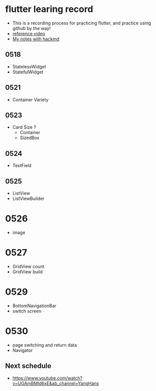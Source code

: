 # flutter learing record
- This is a recording process for practicing flutter, and practice using github by the way!
- [reference video](https://www.youtube.com/watch?v=HFyBIYTJBsA&list=PLt85kdOx9ozWwcy6FVOquYNMah12FTWbP&index=5&ab_channel=YangHans)
- [My notes with hackmd](https://hackmd.io/z_qwaujETxWyczMbfPjsDQ?view#%E7%B6%B2%E7%AB%99)

## 0518
- StatelessWidget
- StatefulWidget
    
## 0521
- Container Variety

## 0523
- Card Size ?
    - Container 
    - SizedBox

## 0524
- TextField

## 0525
- ListView
- ListViewBuilder

# 0526
- image

# 0527
- GridView count 
- GridView build

# 0529
- BottomNavigationBar
- switch screen

# 0530
- page switching and return data
- Navigator


## Next schedule
- https://www.youtube.com/watch?v=UGAmBMld6xE&ab_channel=YangHans


